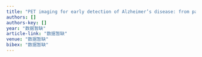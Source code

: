 ```yaml
---
title: "PET imaging for early detection of Alzheimer’s disease: from pathologic to physiologic biomarkers"
authors: []
authors-key: []
year: "数据暂缺"
article-link: "数据暂缺"
venue: "数据暂缺"
bibex: "数据暂缺"
---
```

